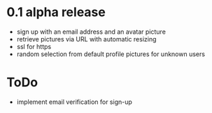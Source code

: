 # 0.1 alpha release
* sign up with an email address and an avatar picture
* retrieve pictures via URL with automatic resizing
* ssl for https
* random selection from default profile pictures for unknown users

# ToDo
* implement email verification for sign-up
